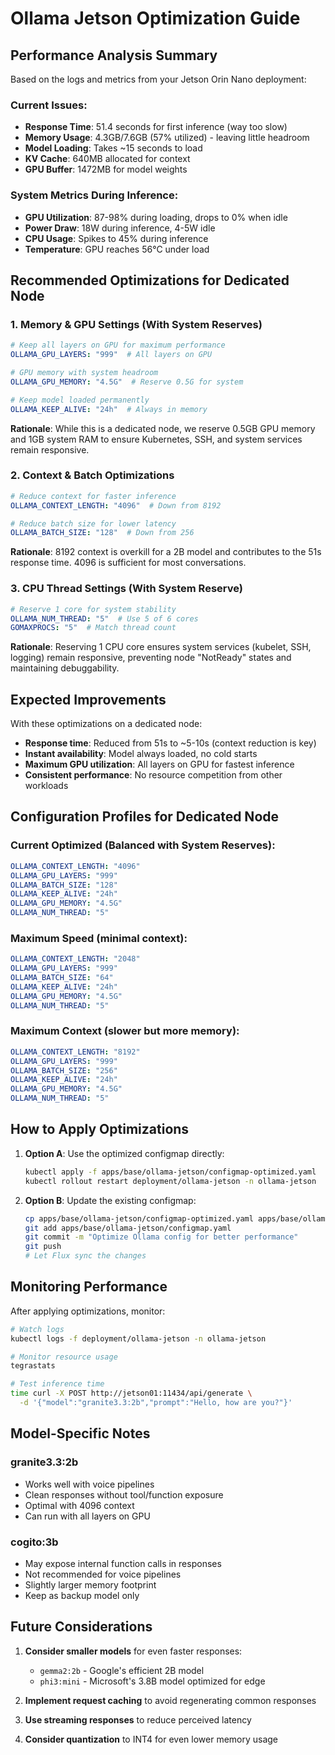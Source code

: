 # Ollama Jetson Optimization Guide

## Performance Analysis Summary

Based on the logs and metrics from your Jetson Orin Nano deployment:

### Current Issues:
- **Response Time**: 51.4 seconds for first inference (way too slow)
- **Memory Usage**: 4.3GB/7.6GB (57% utilized) - leaving little headroom
- **Model Loading**: Takes ~15 seconds to load
- **KV Cache**: 640MB allocated for context
- **GPU Buffer**: 1472MB for model weights

### System Metrics During Inference:
- **GPU Utilization**: 87-98% during loading, drops to 0% when idle
- **Power Draw**: 18W during inference, 4-5W idle
- **CPU Usage**: Spikes to 45% during inference
- **Temperature**: GPU reaches 56°C under load

## Recommended Optimizations for Dedicated Node

### 1. **Memory & GPU Settings (With System Reserves)**
```yaml
# Keep all layers on GPU for maximum performance
OLLAMA_GPU_LAYERS: "999"  # All layers on GPU

# GPU memory with system headroom
OLLAMA_GPU_MEMORY: "4.5G"  # Reserve 0.5G for system

# Keep model loaded permanently
OLLAMA_KEEP_ALIVE: "24h"  # Always in memory
```
**Rationale**: While this is a dedicated node, we reserve 0.5GB GPU memory and 1GB system RAM to ensure Kubernetes, SSH, and system services remain responsive.

### 2. **Context & Batch Optimizations**
```yaml
# Reduce context for faster inference
OLLAMA_CONTEXT_LENGTH: "4096"  # Down from 8192

# Reduce batch size for lower latency
OLLAMA_BATCH_SIZE: "128"  # Down from 256
```
**Rationale**: 8192 context is overkill for a 2B model and contributes to the 51s response time. 4096 is sufficient for most conversations.

### 3. **CPU Thread Settings (With System Reserve)**
```yaml
# Reserve 1 core for system stability
OLLAMA_NUM_THREAD: "5"  # Use 5 of 6 cores
GOMAXPROCS: "5"  # Match thread count
```
**Rationale**: Reserving 1 CPU core ensures system services (kubelet, SSH, logging) remain responsive, preventing node "NotReady" states and maintaining debuggability.

## Expected Improvements

With these optimizations on a dedicated node:
- **Response time**: Reduced from 51s to ~5-10s (context reduction is key)
- **Instant availability**: Model always loaded, no cold starts
- **Maximum GPU utilization**: All layers on GPU for fastest inference
- **Consistent performance**: No resource competition from other workloads

## Configuration Profiles for Dedicated Node

### Current Optimized (Balanced with System Reserves):
```yaml
OLLAMA_CONTEXT_LENGTH: "4096"
OLLAMA_GPU_LAYERS: "999"
OLLAMA_BATCH_SIZE: "128"
OLLAMA_KEEP_ALIVE: "24h"
OLLAMA_GPU_MEMORY: "4.5G"
OLLAMA_NUM_THREAD: "5"
```

### Maximum Speed (minimal context):
```yaml
OLLAMA_CONTEXT_LENGTH: "2048"
OLLAMA_GPU_LAYERS: "999"
OLLAMA_BATCH_SIZE: "64"
OLLAMA_KEEP_ALIVE: "24h"
OLLAMA_GPU_MEMORY: "4.5G"
OLLAMA_NUM_THREAD: "5"
```

### Maximum Context (slower but more memory):
```yaml
OLLAMA_CONTEXT_LENGTH: "8192"
OLLAMA_GPU_LAYERS: "999"
OLLAMA_BATCH_SIZE: "256"
OLLAMA_KEEP_ALIVE: "24h"
OLLAMA_GPU_MEMORY: "4.5G"
OLLAMA_NUM_THREAD: "5"
```

## How to Apply Optimizations

1. **Option A**: Use the optimized configmap directly:
   ```bash
   kubectl apply -f apps/base/ollama-jetson/configmap-optimized.yaml
   kubectl rollout restart deployment/ollama-jetson -n ollama-jetson
   ```

2. **Option B**: Update the existing configmap:
   ```bash
   cp apps/base/ollama-jetson/configmap-optimized.yaml apps/base/ollama-jetson/configmap.yaml
   git add apps/base/ollama-jetson/configmap.yaml
   git commit -m "Optimize Ollama config for better performance"
   git push
   # Let Flux sync the changes
   ```

## Monitoring Performance

After applying optimizations, monitor:
```bash
# Watch logs
kubectl logs -f deployment/ollama-jetson -n ollama-jetson

# Monitor resource usage
tegrastats

# Test inference time
time curl -X POST http://jetson01:11434/api/generate \
  -d '{"model":"granite3.3:2b","prompt":"Hello, how are you?"}'
```

## Model-Specific Notes

### granite3.3:2b
- Works well with voice pipelines
- Clean responses without tool/function exposure
- Optimal with 4096 context
- Can run with all layers on GPU

### cogito:3b  
- May expose internal function calls in responses
- Not recommended for voice pipelines
- Slightly larger memory footprint
- Keep as backup model only

## Future Considerations

1. **Consider smaller models** for even faster responses:
   - `gemma2:2b` - Google's efficient 2B model
   - `phi3:mini` - Microsoft's 3.8B model optimized for edge

2. **Implement request caching** to avoid regenerating common responses

3. **Use streaming responses** to reduce perceived latency

4. **Consider quantization** to INT4 for even lower memory usage
